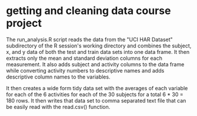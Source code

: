getting and cleaning data course project
============
The run_analysis.R script reads the data from the "UCI HAR Dataset" subdirectory of the R session's working directory and combines the subject, x, and y data of both the test and train data sets into one data frame. It then extracts only the mean and standard deviation columns for each measurement. It also adds subject and activity columns to the data frame while converting activity numbers to descriptive names and adds descriptive column names to the variables. 

It then creates a wide form tidy data set with the averages of each variable for each of the 6 activities for each of the 30 subjects for a total 6 * 30 = 180 rows. It then writes that data set to comma separated text file that can be easily read with the read.csv() function.